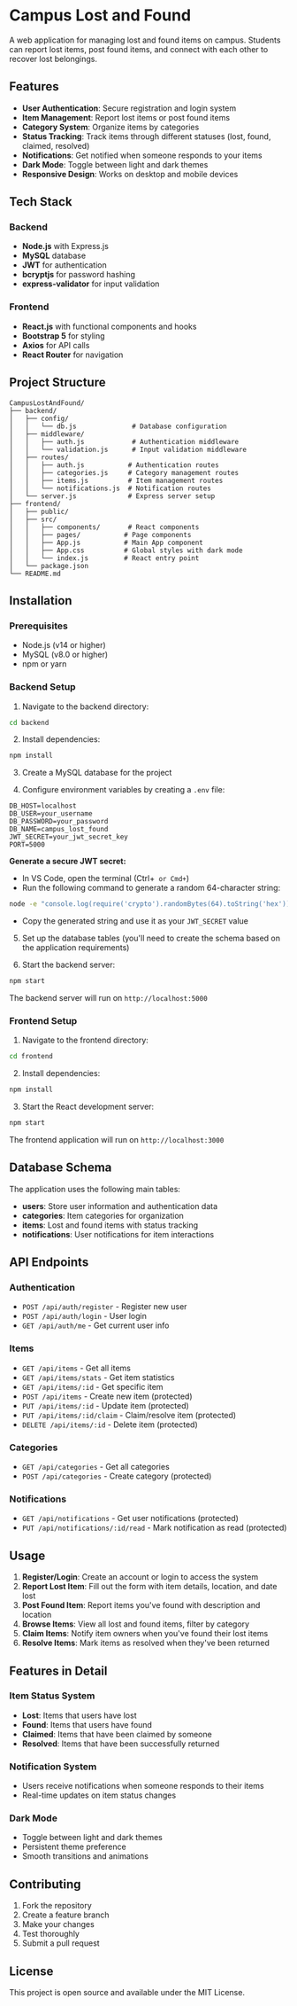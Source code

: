 # Campus Lost and Found

A web application for managing lost and found items on campus. Students can report lost items, post found items, and connect with each other to recover lost belongings.

## Features

- **User Authentication**: Secure registration and login system
- **Item Management**: Report lost items or post found items
- **Category System**: Organize items by categories
- **Status Tracking**: Track items through different statuses (lost, found, claimed, resolved)
- **Notifications**: Get notified when someone responds to your items
- **Dark Mode**: Toggle between light and dark themes
- **Responsive Design**: Works on desktop and mobile devices

## Tech Stack

### Backend
- **Node.js** with Express.js
- **MySQL** database
- **JWT** for authentication
- **bcryptjs** for password hashing
- **express-validator** for input validation

### Frontend
- **React.js** with functional components and hooks
- **Bootstrap 5** for styling
- **Axios** for API calls
- **React Router** for navigation

## Project Structure

```
CampusLostAndFound/
├── backend/
│   ├── config/
│   │   └── db.js              # Database configuration
│   ├── middleware/
│   │   ├── auth.js            # Authentication middleware
│   │   └── validation.js      # Input validation middleware
│   ├── routes/
│   │   ├── auth.js           # Authentication routes
│   │   ├── categories.js     # Category management routes
│   │   ├── items.js          # Item management routes
│   │   └── notifications.js  # Notification routes
│   └── server.js             # Express server setup
├── frontend/
│   ├── public/
│   ├── src/
│   │   ├── components/       # React components
│   │   ├── pages/           # Page components
│   │   ├── App.js           # Main App component
│   │   ├── App.css          # Global styles with dark mode
│   │   └── index.js         # React entry point
│   └── package.json
└── README.md
```

## Installation

### Prerequisites
- Node.js (v14 or higher)
- MySQL (v8.0 or higher)
- npm or yarn

### Backend Setup

1. Navigate to the backend directory:
```bash
cd backend
```

2. Install dependencies:
```bash
npm install
```

3. Create a MySQL database for the project

4. Configure environment variables by creating a `.env` file:
```env
DB_HOST=localhost
DB_USER=your_username
DB_PASSWORD=your_password
DB_NAME=campus_lost_found
JWT_SECRET=your_jwt_secret_key
PORT=5000
```

**Generate a secure JWT secret:**
- In VS Code, open the terminal (Ctrl+` or Cmd+`)
- Run the following command to generate a random 64-character string:
```bash
node -e "console.log(require('crypto').randomBytes(64).toString('hex'))"
```
- Copy the generated string and use it as your `JWT_SECRET` value

5. Set up the database tables (you'll need to create the schema based on the application requirements)

6. Start the backend server:
```bash
npm start
```

The backend server will run on `http://localhost:5000`

### Frontend Setup

1. Navigate to the frontend directory:
```bash
cd frontend
```

2. Install dependencies:
```bash
npm install
```

3. Start the React development server:
```bash
npm start
```

The frontend application will run on `http://localhost:3000`

## Database Schema

The application uses the following main tables:

- **users**: Store user information and authentication data
- **categories**: Item categories for organization
- **items**: Lost and found items with status tracking
- **notifications**: User notifications for item interactions

## API Endpoints

### Authentication
- `POST /api/auth/register` - Register new user
- `POST /api/auth/login` - User login
- `GET /api/auth/me` - Get current user info

### Items
- `GET /api/items` - Get all items
- `GET /api/items/stats` - Get item statistics
- `GET /api/items/:id` - Get specific item
- `POST /api/items` - Create new item (protected)
- `PUT /api/items/:id` - Update item (protected)
- `PUT /api/items/:id/claim` - Claim/resolve item (protected)
- `DELETE /api/items/:id` - Delete item (protected)

### Categories
- `GET /api/categories` - Get all categories
- `POST /api/categories` - Create category (protected)

### Notifications
- `GET /api/notifications` - Get user notifications (protected)
- `PUT /api/notifications/:id/read` - Mark notification as read (protected)

## Usage

1. **Register/Login**: Create an account or login to access the system
2. **Report Lost Item**: Fill out the form with item details, location, and date lost
3. **Post Found Item**: Report items you've found with description and location
4. **Browse Items**: View all lost and found items, filter by category
5. **Claim Items**: Notify item owners when you've found their lost items
6. **Resolve Items**: Mark items as resolved when they've been returned

## Features in Detail

### Item Status System
- **Lost**: Items that users have lost
- **Found**: Items that users have found
- **Claimed**: Items that have been claimed by someone
- **Resolved**: Items that have been successfully returned

### Notification System
- Users receive notifications when someone responds to their items
- Real-time updates on item status changes

### Dark Mode
- Toggle between light and dark themes
- Persistent theme preference
- Smooth transitions and animations

## Contributing

1. Fork the repository
2. Create a feature branch
3. Make your changes
4. Test thoroughly
5. Submit a pull request

## License

This project is open source and available under the MIT License.


